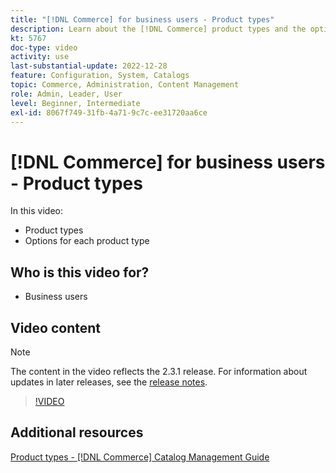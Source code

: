 ```yaml
---
title: "[!DNL Commerce] for business users - Product types"
description: Learn about the [!DNL Commerce] product types and the options for each.
kt: 5767
doc-type: video
activity: use
last-substantial-update: 2022-12-28
feature: Configuration, System, Catalogs
topic: Commerce, Administration, Content Management
role: Admin, Leader, User
level: Beginner, Intermediate
exl-id: 8067f749-31fb-4a71-9c7c-ee31720aa6ce
---
```

# [!DNL Commerce] for business users - Product types

In this video:

- Product types
- Options for each product type

## Who is this video for?

- Business users

## Video content

>[!NOTE]
>
>The content in the video reflects the 2.3.1 release. For information about updates in later releases, see the [release notes](https://experienceleague.adobe.com/docs/commerce-operations/release/notes/overview.html).

>[!VIDEO](https://video.tv.adobe.com/v/35952?quality=12&learn=on)

## Additional resources

[Product types - [!DNL Commerce] Catalog Management Guide](https://experienceleague.adobe.com/docs/commerce-admin/catalog/products/product-create.html#product-types)
